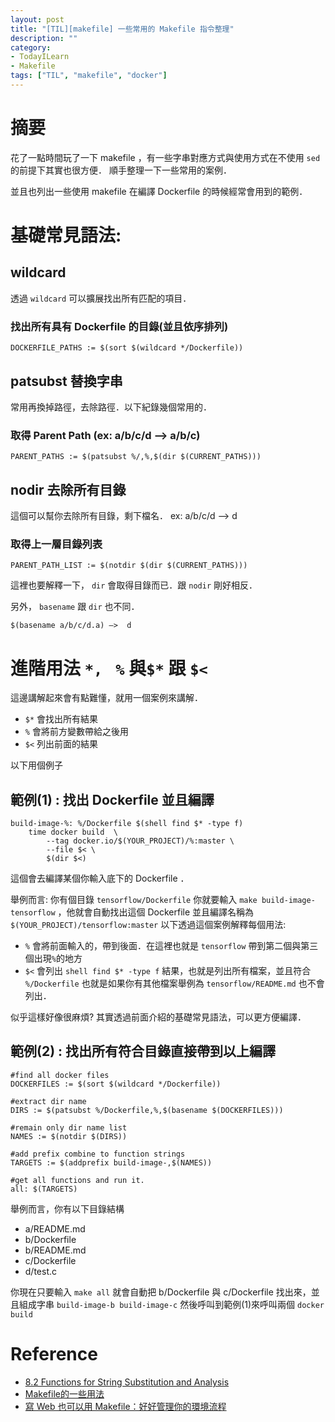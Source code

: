 ```yaml
---
layout: post
title: "[TIL][makefile] 一些常用的 Makefile 指令整理"
description: ""
category: 
- TodayILearn
- Makefile
tags: ["TIL", "makefile", "docker"]
---
```


# 摘要

 花了一點時間玩了一下 makefile ，有一些字串對應方式與使用方式在不使用 `sed` 的前提下其實也很方便． 順手整理一下一些常用的案例．

並且也列出一些使用 makefile 在編譯 Dockerfile 的時候經常會用到的範例．

# 基礎常見語法:


## wildcard 

透過 `wildcard` 可以擴展找出所有匹配的項目．

### 找出所有具有 Dockerfile 的目錄(並且依序排列)

`DOCKERFILE_PATHS := $(sort $(wildcard */Dockerfile))`


## patsubst 替換字串 

常用再換掉路徑，去除路徑．以下紀錄幾個常用的．

### 取得 Parent Path (ex:  a/b/c/d --> a/b/c)

`PARENT_PATHS := $(patsubst %/,%,$(dir $(CURRENT_PATHS)))`

## nodir 去除所有目錄 

這個可以幫你去除所有目錄，剩下檔名． ex: a/b/c/d  --> d

### 取得上一層目錄列表 

`PARENT_PATH_LIST := $(notdir $(dir $(CURRENT_PATHS)))`

這裡也要解釋一下， `dir` 會取得目錄而已．跟 `nodir` 剛好相反．

另外， `basename` 跟 `dir` 也不同．

`$(basename a/b/c/d.a) —>  d`

# 進階用法 `*, ` `%` 與`$*` 跟 `$<`

這邊講解起來會有點難懂，就用一個案例來講解．

- `$*` 會找出所有結果
- `%` 會將前方變數帶給之後用
- `$<` 列出前面的結果

以下用個例子

## 範例(1) : 找出 Dockerfile 並且編譯


```
build-image-%: %/Dockerfile $(shell find $* -type f)
	time docker build  \
		--tag docker.io/$(YOUR_PROJECT)/%:master \
		--file $< \
		$(dir $<)
```

這個會去編譯某個你輸入底下的 Dockerfile ．

舉例而言: 你有個目錄 `tensorflow/Dockerfile` 你就要輸入 `make build-image-tensorflow` ，他就會自動找出這個 Dockerfile 並且編譯名稱為 `$(YOUR_PROJECT)/tensorflow:master` 以下透過這個案例解釋每個用法:

- `%` 會將前面輸入的，帶到後面．在這裡也就是 `tensorflow` 帶到第二個與第三個出現`%`的地方 
- `$<` 會列出 `shell find $* -type f` 結果，也就是列出所有檔案，並且符合 `%/Dockerfile` 也就是如果你有其他檔案舉例為 `tensorflow/README.md` 也不會列出．


似乎這樣好像很麻煩? 其實透過前面介紹的基礎常見語法，可以更方便編譯．

## 範例(2) : 找出所有符合目錄直接帶到以上編譯

```
#find all docker files
DOCKERFILES := $(sort $(wildcard */Dockerfile))

#extract dir name
DIRS := $(patsubst %/Dockerfile,%,$(basename $(DOCKERFILES)))

#remain only dir name list
NAMES := $(notdir $(DIRS))

#add prefix combine to function strings
TARGETS := $(addprefix build-image-,$(NAMES))

#get all functions and run it.
all: $(TARGETS)
```

舉例而言，你有以下目錄結構

- a/README.md
- b/Dockerfile
- b/README.md
- c/Dockerfile
- d/test.c

你現在只要輸入 `make all` 就會自動把 b/Dockerfile 與 c/Dockerfile 找出來，並且組成字串 `build-image-b build-image-c` 然後呼叫到範例(1)來呼叫兩個 `docker build`

# Reference

- [8.2 Functions for String Substitution and Analysis](https://www.gnu.org/software/make/manual/html_node/Text-Functions.html)
- [Makefile的一些用法](http://deanjai.blogspot.tw/2008/02/objs-foo.html)
- [寫 Web 也可以用 Makefile：好好管理你的環境流程](https://blog.goodjack.tw/2023/01/use-makefile-to-manage-workflows-for-web-projects.html)